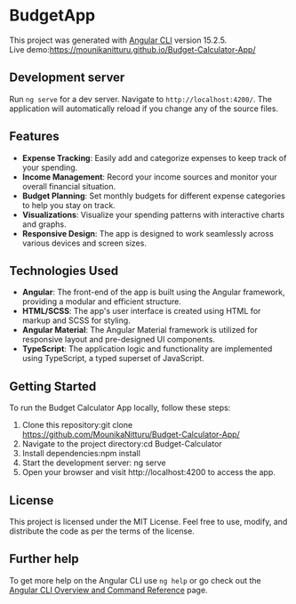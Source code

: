 # BudgetApp

This project was generated with [Angular CLI](https://github.com/angular/angular-cli) version 15.2.5.  
Live demo:https://mounikanitturu.github.io/Budget-Calculator-App/

## Development server

Run `ng serve` for a dev server. Navigate to `http://localhost:4200/`. The application will automatically reload if you change any of the source files.

## Features

- **Expense Tracking**: Easily add and categorize expenses to keep track of your spending.
- **Income Management**: Record your income sources and monitor your overall financial situation.
- **Budget Planning**: Set monthly budgets for different expense categories to help you stay on track.
- **Visualizations**: Visualize your spending patterns with interactive charts and graphs.
- **Responsive Design**: The app is designed to work seamlessly across various devices and screen sizes.

## Technologies Used

- **Angular**: The front-end of the app is built using the Angular framework, providing a modular and efficient structure.
- **HTML/SCSS**: The app's user interface is created using HTML for markup and SCSS for styling.
- **Angular Material**: The Angular Material framework is utilized for responsive layout and pre-designed UI components.
- **TypeScript**: The application logic and functionality are implemented using TypeScript, a typed superset of JavaScript.

## Getting Started

To run the Budget Calculator App locally, follow these steps:  

1. Clone this repository:git clone https://github.com/MounikaNitturu/Budget-Calculator-App/  
2. Navigate to the project directory:cd Budget-Calculator  
3. Install dependencies:npm install  
4. Start the development server: ng serve
5. Open your browser and visit http://localhost:4200 to access the app.

## License  
This project is licensed under the MIT License. Feel free to use, modify, and distribute the code as per the terms of the license.

## Further help

To get more help on the Angular CLI use `ng help` or go check out the [Angular CLI Overview and Command Reference](https://angular.io/cli) page.
